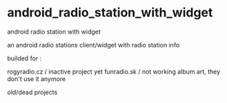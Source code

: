 android_radio_station_with_widget
=================================

android radio station with widget

an android radio stations client/widget with radio station info

builded for :

rogyradio.cz / inactive project yet
funradio.sk / not working album art, they don't use it anymore

old/dead projects
